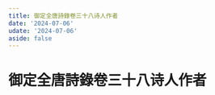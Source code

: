 ```yaml
---
title: 御定全唐詩錄卷三十八诗人作者
date: '2024-07-06'
udate: '2024-07-06'
aside: false
---
```

# 御定全唐詩錄卷三十八诗人作者

<AuthorPage :authorMap="authorMap" :chapternum="38" />

<script setup>
const chapter = '卷三十八';
import authorMap from '/data/qtsl/卷三十八/author.json'
</script>
